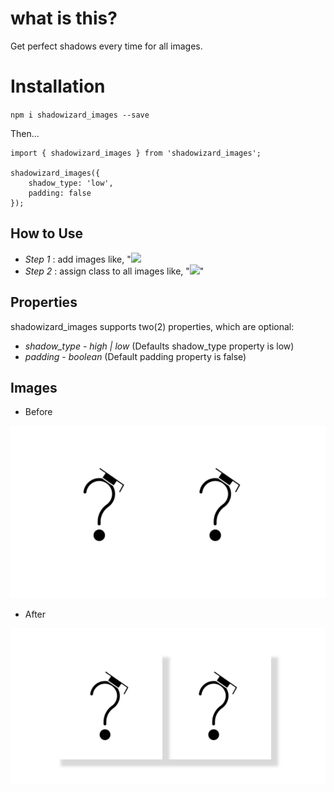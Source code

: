 # what is this?

Get perfect shadows every time for all images.

# Installation 

`npm i shadowizard_images --save`

Then...

```
import { shadowizard_images } from 'shadowizard_images';

shadowizard_images({
    shadow_type: 'low',
    padding: false
});

```

## How to Use

* *Step 1* : add images like, "<img src="path">
* *Step 2* : assign class to all images like, "<img src="path" class="shadowizard">"


## Properties

shadowizard_images supports two(2) properties, which are optional:

* *shadow_type* - _high | low_ (Defaults shadow_type property is low)
* *padding* - _boolean_ (Default padding property is false)

## Images

* Before

<img src="assets/images/Before.PNG">

* After

<img src="assets/images/After.PNG">
